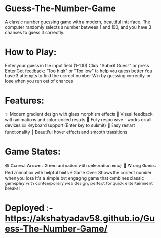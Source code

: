 # Guess-The-Number-Game
A classic number guessing game with a modern, beautiful interface. The computer randomly selects a number between 1 and 100, and you have 3 chances to guess it correctly.

# How to Play:
  Enter your guess in the input field (1-100)
  Click "Submit Guess" or press Enter
  Get feedback: "Too high" or "Too low" to help you guess better
  You have 3 attempts to find the correct number
  Win by guessing correctly, or lose when you run out of chances
# Features:
  ✨ Modern gradient design with glass morphism effects
  🎯 Visual feedback with animations and color-coded results
  📱 Fully responsive - works on all devices
  ⌨️ Keyboard support (Enter key to submit)
  🔄 Easy restart functionality
  🎨 Beautiful hover effects and smooth transitions
# Game States:
  🟢 Correct Answer: Green animation with celebration emoji
  🔴 Wrong Guess: Red animation with helpful hints
  💀 Game Over: Shows the correct number when you lose
  It's a simple but engaging game that combines classic gameplay with contemporary web design, perfect for quick entertainment breaks!

# Deployed :- https://akshatyadav58.github.io/Guess-The-Number-Game/
